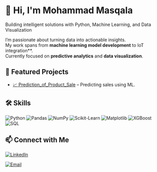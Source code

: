 # 👋 Hi, I'm Mohammad Masqala

Building intelligent solutions with Python, Machine Learning, and Data Visualization

I’m passionate about turning data into actionable insights.  
My work spans from **machine learning model development** to IoT integration**.  
Currently focused on **predictive analytics** and **data visualization**.

## 🚀 Featured Projects
- [📈 Prediction_of_Product_Sale]([https://github.com/yourusername/sales-forecast](https://github.com/mohammadmasqala/Prediction_of_Product_Sale.git)) – Predicting sales using ML.

## 🛠 Skills
![Python](https://img.shields.io/badge/Python-3776AB?style=for-the-badge&logo=python&logoColor=white)
![Pandas](https://img.shields.io/badge/Pandas-150458?style=for-the-badge&logo=pandas)
![NumPy](https://img.shields.io/badge/NumPy-013243?style=for-the-badge&logo=numpy&logoColor=white)
![Scikit-Learn](https://img.shields.io/badge/Scikit--Learn-F7931E?style=for-the-badge&logo=scikit-learn&logoColor=white)
![Matplotlib](https://img.shields.io/badge/Matplotlib-11557C?style=for-the-badge)
![XGBoost](https://img.shields.io/badge/XGBoost-FF6600?style=for-the-badge)
![SQL](https://img.shields.io/badge/SQL-003B57?style=for-the-badge&logo=sqlite)


## 📫 Connect with Me
[![LinkedIn](https://img.shields.io/badge/LinkedIn-blue?logo=linkedin&logoColor=white)](https://linkedin.com/in/mohammad-masqala)

[![Email](https://img.shields.io/badge/Email-red?logo=gmail&logoColor=white)](mailto:your.email@example.com)




